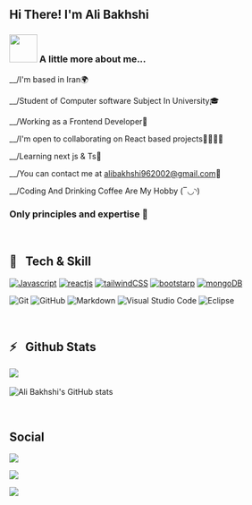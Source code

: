 ## Hi There! I'm Ali Bakhshi

### <img src="https://media.giphy.com/media/VgCDAzcKvsR6OM0uWg/giphy.gif" width="50"> A little more about me...

<p>__/I'm based in Iran🌍</p>
<p>__/Student of Computer software Subject In University🎓</p>
<p>__/Working as a Frontend Developer💼</p>
<p>__/I'm open to collaborating on React based projects🫱🏽‍🫲🏼</p>
<p>__/Learning next js & Ts🧠 </p>

__/You can contact me at [alibakhshi962002@gmail.com](mailto:alibakhshi962002@gmail.com)📧

<p>__/Coding And Drinking Coffee Are My Hobby (‾◡◝) </p>

### Only principles and expertise 💎

<br />

## 🔧 &nbsp; Tech & Skill
<p>
  <a href="https://developer.mozilla.org/en-US/docs/Web/JavaScript" target="_blank" rel="noreferrer"><img src="https://github.com/user-attachments/assets/9e9c6606-d1ed-4929-a6ae-f996c77e564e" alt="Javascript" /></a>
  <a href="https://react.dev/" target="_blank" rel="noreferrer"><img src="https://github.com/user-attachments/assets/171f2886-599e-4334-bdcb-c1119ca980ff" alt="reactjs" /></a>
  <a href="https://tailwindcss.com/" target="_blank" rel="noreferrer"><img src="https://github.com/user-attachments/assets/5b25bf2a-5275-40b6-971a-00d56985a522" alt="tailwindCSS" /></a>
  <a href="https://getbootstrap.com/" target="_blank" rel="noreferrer"><img src="https://github.com/user-attachments/assets/5b404ee2-99b5-4ad3-be2a-566ff670c15d" alt="bootstarp" /></a>
  <a href="https://www.mongodb.com/" target="_blank" rel="noreferrer"><img src="https://github.com/user-attachments/assets/2c0d4315-f395-4c56-9ef1-f31187098c7d" alt="mongoDB" /></a>
</p>

  ![Git](https://img.shields.io/badge/-Git-333333?style=flat&logo=git)
  ![GitHub](https://img.shields.io/badge/-GitHub-333333?style=flat&logo=github)
  ![Markdown](https://img.shields.io/badge/-Markdown-333333?style=flat&logo=markdown)
  ![Visual Studio Code](https://img.shields.io/badge/-Visual%20Studio%20Code-333333?style=flat&logo=visual-studio-code&logoColor=007ACC)
  ![Eclipse](https://img.shields.io/badge/-Eclipse-333333?style=flat&logo=eclipse-ide&logoColor=2C2255)

<br />

## ⚡️ &nbsp; Github Stats

  <img src="https://github-readme-stats.vercel.app/api/top-langs/?username=theotherali" /> &nbsp; &nbsp; &nbsp;
  
  ![Ali Bakhshi's GitHub stats](https://github-readme-stats.vercel.app/api?username=theotherali&show_icons=true&theme=dark#gh-dark-mode-only)
  
<br />

## Social

<p>
  <a href="https://t.me/devby_ali/">
    <img src="https://img.shields.io/badge/Telegram-@devby__ali-blue?style=social&logo=telegram" />
  </a>
</p>
<p>
  <a href="https://www.linkedin.com/in/ali-bakhshi-b23b79300/">
    <img src="https://img.shields.io/badge/Linkedin-@theotheralibakhshi-yellow?style=social&logo=linkedin" />
  </a>
</p>
<p>
  <a href="https://instagram.com/theotheralibakhshi/">
    <img src="https://img.shields.io/badge/Instagram-@theotheralibakhshi-purple?style=social&logo=instagram" />
  </a>
</p>


